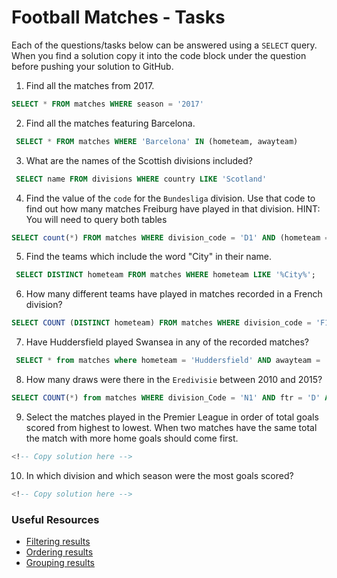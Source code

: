 # Football Matches - Tasks

Each of the questions/tasks below can be answered using a `SELECT` query. When you find a solution copy it into the code block under the question before pushing your solution to GitHub.

1) Find all the matches from 2017.

```sql
SELECT * FROM matches WHERE season = '2017'


```

2) Find all the matches featuring Barcelona.

```sql
 SELECT * FROM matches WHERE 'Barcelona' IN (hometeam, awayteam)


```

3) What are the names of the Scottish divisions included?

```sql
 SELECT name FROM divisions WHERE country LIKE 'Scotland' 


```

4) Find the value of the `code` for the `Bundesliga` division. Use that code to find out how many matches Freiburg have played in that division. HINT: You will need to query both tables

```sql
SELECT count(*) FROM matches WHERE division_code = 'D1' AND (hometeam = 'Freiburg' OR awayteam = 'Freiburg')


```

5) Find the teams which include the word "City" in their name. 

```sql
 SELECT DISTINCT hometeam FROM matches WHERE hometeam LIKE '%City%';


```

6) How many different teams have played in matches recorded in a French division?

```sql
SELECT COUNT (DISTINCT hometeam) FROM matches WHERE division_code = 'F1' or division_code = 'F2'; 


```

7) Have Huddersfield played Swansea in any of the recorded matches?

```sql
 SELECT * from matches where hometeam = 'Huddersfield' AND awayteam = 'Swansea' OR hometeam = 'Swansea' AND awayteam = 'Huddersfield'; 


```

8) How many draws were there in the `Eredivisie` between 2010 and 2015?

```sql
SELECT COUNT(*) from matches WHERE division_Code = 'N1' AND ftr = 'D' AND season BETWEEN 2010 AND 2015;


```

9) Select the matches played in the Premier League in order of total goals scored from highest to lowest. When two matches have the same total the match with more home goals should come first.

```sql
<!-- Copy solution here -->


```

10) In which division and which season were the most goals scored?

```sql
<!-- Copy solution here -->


```

### Useful Resources

- [Filtering results](https://www.w3schools.com/sql/sql_where.asp)
- [Ordering results](https://www.w3schools.com/sql/sql_orderby.asp)
- [Grouping results](https://www.w3schools.com/sql/sql_groupby.asp)
